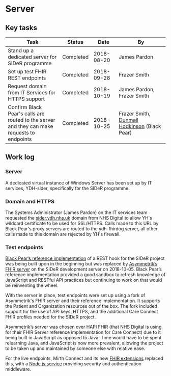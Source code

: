 # Server

## Key tasks

| Task                                                                                           | Status    | Date       | By                                                                         |
| ---------------------------------------------------------------------------------------------- | --------- | ---------- | -------------------------------------------------------------------------- |
| Stand up a dedicated server for SIDeR programme                                                | Completed | 2018-08-20 | James Pardon                                                               |
| Set up test FHIR REST endpoints                                                                | Completed | 2018-09-28 | Frazer Smith                                                               |
| Request domain from IT Services for HTTPS support                                              | Completed | 2018-10-19 | James Pardon, Frazer Smith                                                 |
| Confirm Black Pear's calls are routed to the server<br>and they can make requests to endpoints | Completed | 2018-10-25 | Frazer Smith, [Dunmail Hodkinson](https://github.com/Dunmail) (Black Pear) |

## Work log

### Server

A dedicated virtual instance of Windows Server has been set up by IT services, YDH-sider, specifically for the SIDeR programme.

### Domain and HTTPS

The Systems Administrator (James Pardon) on the IT services team requested the [sider.ydh.nhs.uk](https://sider.ydh.nhs.uk) domain from NHS Digital to allow YH's wildcard certificate to be used for SSL/HTTPS. Calls made to this URL by Black Pear's proxy servers are routed to the ydh-fhirdog server, all other calls made to this domain are rejected by YH's firewall.

### Test endpoints

[Black Pear’s reference implementation](https://github.com/BlackPearSw/fhir-stu3-subscription-resthook) of a REST hook for the SIDeR project was being built upon in the beginning but was replaced by [Asymmetrik’s FHIR server](https://github.com/Asymmetrik/node-fhir-server-core) on the SIDeR development server on 2018-10-05. Black Pear’s reference implementation provided a good sandbox to refresh knowledge of JavaScript and RESTful API practices but continuing to work on that would be reinventing the wheel.

With the server in place, test endpoints were set up using a fork of Asymmetrik's FHIR server and their reference implementation. It supports the Patient and Organization resources out of the box. The fork included support for the use of API keys, HTTPS, and the additional Care Connect FHIR profiles needed for the SIDeR project.

Asymmetrik’s server was chosen over HAPI FHIR (that NHS Digital is using for their FHIR Server reference implementation for Care Connect) due to it being built in JavaScript as opposed to Java. Time would have to be spent relearning Java, and JavaScript is now more prevalent, allowing the project to be taken up and maintained by someone else with relative ease.

For the live endpoints, Mirth Connect and its new [FHIR extensions](http://www.mirthcorp.com/community/wiki/pages/viewpage.action?pageId=36504815) replaced this, with a [Node.js service](https://github.com/Fdawgs/yh-fhir-authentication-service) providing security and authentication middleware.
